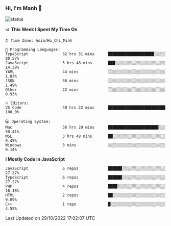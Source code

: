 ### Hi, I'm Manh 👋

![status](https://badge.stateful.com/manhhn01/status.svg)

<!--START_SECTION:waka-->
📊 **This Week I Spent My Time On** 

```text
⌚︎ Time Zone: Asia/Ho_Chi_Minh

💬 Programming Languages: 
TypeScript               32 hrs 31 mins      ████████████████████░░░░░   80.57% 
JavaScript               5 hrs 48 mins       ███░░░░░░░░░░░░░░░░░░░░░░   14.38% 
YAML                     44 mins             ░░░░░░░░░░░░░░░░░░░░░░░░░   1.83% 
JSON                     36 mins             ░░░░░░░░░░░░░░░░░░░░░░░░░   1.49% 
Other                    22 mins             ░░░░░░░░░░░░░░░░░░░░░░░░░   0.93%

🔥 Editors: 
VS Code                  40 hrs 22 mins      █████████████████████████   100.0%

💻 Operating System: 
Mac                      36 hrs 29 mins      ██████████████████████░░░   90.41% 
WSL                      3 hrs 48 mins       ██░░░░░░░░░░░░░░░░░░░░░░░   9.45% 
Windows                  3 mins              ░░░░░░░░░░░░░░░░░░░░░░░░░   0.14%

```

**I Mostly Code in JavaScript** 

```text
JavaScript               6 repos             ██████░░░░░░░░░░░░░░░░░░░   27.27% 
TypeScript               6 repos             ██████░░░░░░░░░░░░░░░░░░░   27.27% 
PHP                      4 repos             ████░░░░░░░░░░░░░░░░░░░░░   18.18% 
HTML                     2 repos             ██░░░░░░░░░░░░░░░░░░░░░░░   9.09% 
C++                      1 repo              █░░░░░░░░░░░░░░░░░░░░░░░░   4.55%

```



 Last Updated on 29/10/2022 17:02:07 UTC
<!--END_SECTION:waka-->
